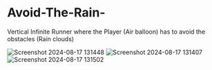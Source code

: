 # Avoid-The-Rain-
Vertical Infinite Runner where the Player (Air balloon) has to avoid the obstacles (Rain clouds)

![Screenshot 2024-08-17 131448](https://github.com/user-attachments/assets/9a9057fa-d5de-47fc-a063-b3b5e53759cb)
![Screenshot 2024-08-17 131407](https://github.com/user-attachments/assets/4e504230-accd-4c32-9422-b593b3c918ed)
![Screenshot 2024-08-17 131502](https://github.com/user-attachments/assets/fc767e5c-6f94-4bbc-82c8-e4d43cf94bf5)
